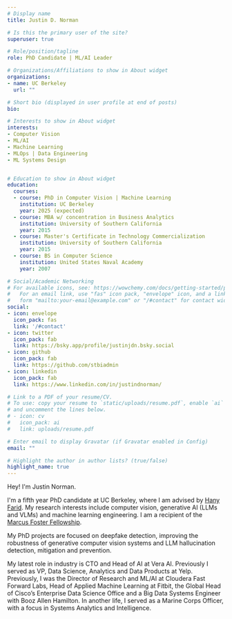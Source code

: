 ```yaml
---
# Display name
title: Justin D. Norman

# Is this the primary user of the site?
superuser: true

# Role/position/tagline
role: PhD Candidate | ML/AI Leader 

# Organizations/Affiliations to show in About widget
organizations:
- name: UC Berkeley
  url: ""

# Short bio (displayed in user profile at end of posts)
bio: 

# Interests to show in About widget
interests:
- Computer Vision
- ML/AI
- Machine Learning
- MLOps | Data Engineering
- ML Systems Design


# Education to show in About widget
education:
  courses:
  - course: PhD in Computer Vision | Machine Learning
    institution: UC Berkeley
    year: 2025 (expected)
  - course: MBA w/ concentration in Business Analytics
    institution: University of Southern California 
    year: 2015
  - course: Master's Certificate in Technology Commercialization
    institution: University of Southern California 
    year: 2015
  - course: BS in Computer Science
    institution: United States Naval Academy
    year: 2007

# Social/Academic Networking
# For available icons, see: https://wowchemy.com/docs/getting-started/page-builder/#icons
#   For an email link, use "fas" icon pack, "envelope" icon, and a link in the
#   form "mailto:your-email@example.com" or "/#contact" for contact widget.
social:
- icon: envelope
  icon_pack: fas
  link: '/#contact'
- icon: twitter
  icon_pack: fab
  link: https://bsky.app/profile/justinjdn.bsky.social
- icon: github
  icon_pack: fab
  link: https://github.com/stbiadmin
- icon: linkedin
  icon_pack: fab
  link: https://www.linkedin.com/in/justindnorman/

# Link to a PDF of your resume/CV.
# To use: copy your resume to `static/uploads/resume.pdf`, enable `ai` icons in `params.toml`, 
# and uncomment the lines below.
# - icon: cv
#   icon_pack: ai
#   link: uploads/resume.pdf

# Enter email to display Gravatar (if Gravatar enabled in Config)
email: ""

# Highlight the author in author lists? (true/false)
highlight_name: true
---
```


Hey! I'm Justin Norman.

I'm a fifth year PhD candidate at UC Berkeley, where I am advised by [Hany Farid](https://farid.berkeley.edu/). My research interests include computer vision,  generative AI (LLMs and VLMs) and machine learning engineering. I am a recipient of the [Marcus Foster Fellowship](https://bse.berkeley.edu/fellowship-established-honor-dr-marcus-foster).

My PhD projects are focused on deepfake detection, improving the robustness of generative computer vision systems and LLM hallucination detection, mitigation and prevention.

My latest role in industry is CTO and Head of AI at Vera AI.  Previously I served as VP, Data Science, Analytics and Data Products at Yelp. Previously, I was the Director of Research and ML/AI at Cloudera Fast Forward Labs, Head of Applied Machine Learning at Fitbit, the Global Head of Cisco’s Enterprise Data Science Office and a Big Data Systems Engineer with Booz Allen Hamilton.  In another life, I served as a Marine Corps Officer, with a focus in Systems Analytics and Intelligence. 
